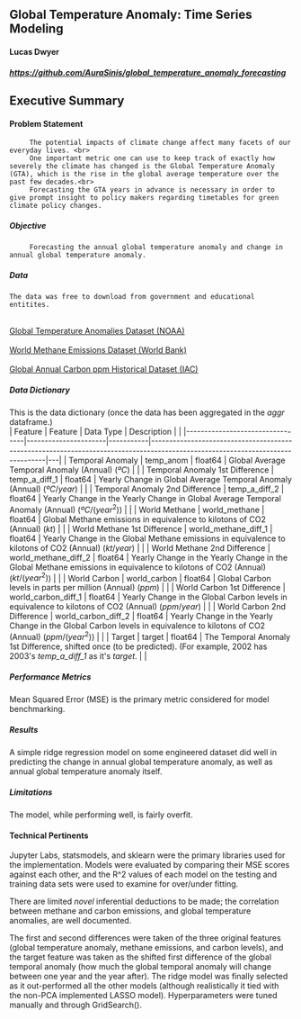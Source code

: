 ## Global Temperature Anomaly: Time Series Modeling
#### Lucas Dwyer
##### https://github.com/AuraSinis/global_temperature_anomaly_forecasting
## Executive Summary
#### Problem Statement
         The potential impacts of climate change affect many facets of our everyday lives. <br>
         One important metric one can use to keep track of exactly how severely the climate has changed is the Global Temperature Anomaly (GTA), which is the rise in the global average temperature over the past few decades.<br>
         Forecasting the GTA years in advance is necessary in order to give prompt insight to policy makers regarding timetables for green climate policy changes. 
##### Objective
         Forecasting the annual global temperature anomaly and change in annual global temperature anomaly.
##### Data
    The data was free to download from government and educational entitites.
   <br> [Global Temperature Anomalies Dataset (NOAA)](https://www.ncdc.noaa.gov/cag/global/time-series/globe/land_ocean/ytd/12/1880-2020/data.csv)<br>
   <br> [World Methane Emissions Dataset (World Bank)](http://api.worldbank.org/v2/en/indicator/EN.ATM.METH.KT.CE?downloadformat=csv)<br>
   <br> [Global Annual Carbon ppm Historical Dataset (IAC)](ftp://data.iac.ethz.ch/CMIP6/input4MIPs/UoM/GHGConc/CMIP/yr/atmos/UoM-CMIP-1-1-0/GHGConc/gr3-GMNHSH/v20160701/mole_fraction_of_carbon_dioxide_in_air_input4MIPs_GHGConcentrations_CMIP_UoM-CMIP-1-1-0_gr3-GMNHSH_0000-2014.csv)
   <br>

##### Data Dictionary <br>
 This is the data dictionary (once the data has been aggregated in the $aggr$ dataframe.) 
<br>
| Feature                         | Feature              | Data Type | Description                                                                                                                   |   |
|---------------------------------|----------------------|-----------|-------------------------------------------------------------------------------------------------------------------------------|---|
| Temporal Anomaly                | temp_anom            | float64   | Global Average Temporal Anomaly (Annual) ($ºC$)                                                                               |   |
| Temporal Anomaly 1st Difference | temp_a_diff_1        | float64   | Yearly Change in Global Average Temporal Anomaly (Annual) ($ºC/year$)                                                         |   |
| Temporal Anomaly 2nd Difference | temp_a_diff_2        | float64   | Yearly Change in the Yearly Change in Global Average Temporal Anomaly (Annual) ($ºC/(year^2)$)                                |   |
| World Methane                   | world_methane        | float64   | Global Methane emissions in equivalence to kilotons of CO2 (Annual) ($kt$)                                                    |   |
| World Methane 1st Difference    | world_methane_diff_1 | float64   | Yearly Change in the Global Methane emissions in equivalence to kilotons of CO2 (Annual) ($kt/year$)                          |   |
| World Methane 2nd Difference    | world_methane_diff_2 | float64   | Yearly Change in the Yearly Change in the Global Methane emissions in equivalence to kilotons of CO2 (Annual) ($kt/(year^2)$) |   |
| World Carbon                    | world_carbon         | float64   | Global Carbon levels in parts per million (Annual) ($ppm$)                                                                    |   |
| World Carbon 1st Difference     | world_carbon_diff_1  | float64   | Yearly Change in the Global Carbon levels in equivalence to kilotons of CO2 (Annual) ($ppm/year$)                             |   |
| World Carbon 2nd Difference     | world_carbon_diff_2  | float64   | Yearly Change in the Yearly Change in the Global Carbon levels in equivalence to kilotons of CO2 (Annual) ($ppm/(year^2)$)    |   |
| Target                          | target               | float64   | The Temporal Anomaly 1st Difference, shifted once (to be predicted). (For example, 2002 has 2003's _temp_a_diff_1_ as it's _target_.            |   |
##### Performance Metrics <br>
Mean Squared Error (MSE) is the primary metric considered for model benchmarking. <br>
##### Results <br>
A simple ridge regression model on some engineered dataset did well in predicting the change in annual global temperature anomaly, as well as annual global temperature anomaly itself. <br>
##### Limitations <br>
The model, while performing well, is fairly overfit.<br>
#### Technical Pertinents <br>
Jupyter Labs, statsmodels, and sklearn were the primary libraries used for the implementation. 
Models were evaluated by comparing their MSE scores against each other, and the R^2 values of each model on the testing and training data sets were used to examine for over/under fitting.

There are limited _novel_ inferential deductions to be made; the correlation between methane and carbon emissions, and global temperature anomalies, are well documented.


The first and second differences were taken of the three original features (global temperature anomaly, methane emissions, and carbon levels), and the target feature was taken as the shifted first difference of the global temporal anomaly (how much the global temporal anomaly will change between one year and the year after).
The ridge model was finally selected as it out-performed all the other models (although realistically it tied with the non-PCA implemented LASSO model).
Hyperparameters were tuned manually and through GridSearch().
